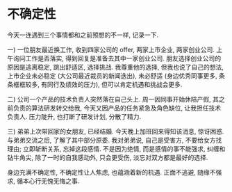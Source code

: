 # 不确定性

今天一连遇到三个事情都和之前预想的不一样, 记录一下.

一) 一位朋友最近换工作, 收到四家公司的 offer, 两家上市企业, 两家创业公司. 上午询问工作是否落实, 得到回复是准备去其中一家创业公司. 朋友选择创业公司的原因是逃离稳定, 跳出舒适区, 选择挑战. 我尊重他的选择, 但我也说了自己的想法, 上市企业未必稳定 (大公司最近裁员的新闻迭出), 未必舒适 (身边优秀同事更多, 条条框框较多, 有同行及绩效的压力), 但可以肯定机遇和挑战会更多. 

二) 公司一个产品的技术负责人突然落在自己头上. 周一因同事开始休陪产假, 其之前负责的算法研发转交给我, 今天又因产品的任务紧急及角色缺位, 让我担任技术负责人. 压力陡升, 也打断了研发计划, 分散了精力.

三) 弟弟上次带回家的女朋友, 已经结婚. 今天晚上加班回来得知该消息, 惊讶困惑. 与弟弟交流之后, 了解了其中部分原委. 我对弟弟说, 自己是受害方, 不要给女方找理由; 立即斩断关系, 忘掉这段感情. 不是因为绝情, 而是感情的事不能强求, 纠缠和钻牛角尖, 除了一时的自我感动外, 只会更受伤, 淡忘对双方都是最好的选择.

身边充满不确定性, 不确定性让人焦虑, 也蕴涵着新的机遇. 正面不逃避, 随缘不强求, 循本心行无愧无悔之事. 
